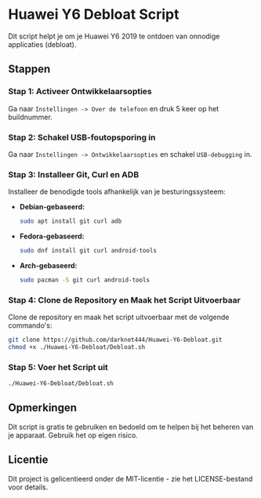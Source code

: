 # Huawei Y6 Debloat Script

Dit script helpt je om je Huawei Y6 2019 te ontdoen van onnodige applicaties (debloat).

## Stappen

### Stap 1: Activeer Ontwikkelaarsopties
Ga naar `Instellingen -> Over de telefoon` en druk 5 keer op het buildnummer.

### Stap 2: Schakel USB-foutopsporing in
Ga naar `Instellingen -> Ontwikkelaarsopties` en schakel `USB-debugging` in.

### Stap 3: Installeer Git, Curl en ADB
Installeer de benodigde tools afhankelijk van je besturingssysteem:

- **Debian-gebaseerd:**
    ```sh
    sudo apt install git curl adb
    ```
- **Fedora-gebaseerd:**
    ```sh
    sudo dnf install git curl android-tools
    ```
- **Arch-gebaseerd:**
    ```sh
    sudo pacman -S git curl android-tools
    ```

### Stap 4: Clone de Repository en Maak het Script Uitvoerbaar
Clone de repository en maak het script uitvoerbaar met de volgende commando's:
```sh
git clone https://github.com/darknet444/Huawei-Y6-Debloat.git
chmod +x ./Huawei-Y6-Debloat/Debloat.sh
```
### Stap 5: Voer het Script uit
```sh
./Huawei-Y6-Debloat/Debloat.sh
```

## Opmerkingen
Dit script is gratis te gebruiken en bedoeld om te helpen bij het beheren van je apparaat. Gebruik het op eigen risico.

## Licentie
Dit project is gelicentieerd onder de MIT-licentie - zie het LICENSE-bestand voor details.

